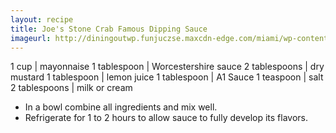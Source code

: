 ```yaml
---
layout: recipe
title: Joe's Stone Crab Famous Dipping Sauce
imageurl: http://diningoutwp.funjuczse.maxcdn-edge.com/miami/wp-content/uploads/sites/17/2017/08/Joes-Stone-Crab.jpg
---
```

<!-- Ingredients -->

1 cup | mayonnaise
1 tablespoon | Worcestershire sauce
2 tablespoons | dry mustard
1 tablespoon | lemon juice
1 tablespoon | A1 Sauce
1 teaspoon | salt
2 tablespoons | milk or cream 

<!-- split -->
<!-- Steps -->
* In a bowl combine all ingredients and mix well.
* Refrigerate for 1 to 2 hours to allow sauce to fully develop its flavors. 

